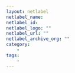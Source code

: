 ```yaml
---
layout: netlabel
netlabel_name: 
netlabel_id: 
netlabel_logo: ""
netlabel_url: ""
netlabel_archive_org: ""
category:
    - 
tags:
    - 
---
```



